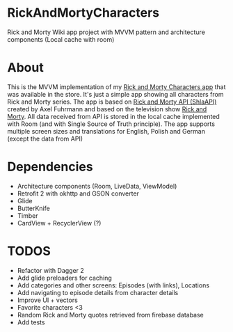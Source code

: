 # RickAndMortyCharacters
Rick and Morty Wiki app project with MVVM pattern and architecture components (Local cache with room)

# About

This is the MVVM implementation of my [Rick and Morty Characters app](https://github.com/MaksymilianWojcik/RickAndMortyWikiOfficial) that was available in the store. It's just a simple app showing all characters from Rick and Morty series.
The app is based on [Rick and Morty API (ShlaAPI)](https://rickandmortyapi.com/) created by Axel Fuhrmann and based on the television show [Rick and Morty](https://www.adultswim.com/videos/rick-and-morty).
All data received from API is stored in the local cache implemented with Room (and with Single Source of Truth principle).
The app supports multiple screen sizes and translations for English, Polish and German (except the data from API)


# Dependencies
- Architecture components (Room, LiveData, ViewModel)
- Retrofit 2 with okhttp and GSON converter
- Glide
- ButterKnife
- Timber
- CardView + RecyclerView (?)

# TODOS
- Refactor with Dagger 2
- Add glide preloaders for caching
- Add categories and other screens: Episodes (with links), Locations
- Add navigating to episode details from character details
- Improve UI + vectors
- Favorite characters <3
- Random Rick and Morty quotes retrieved from firebase database
- Add tests
